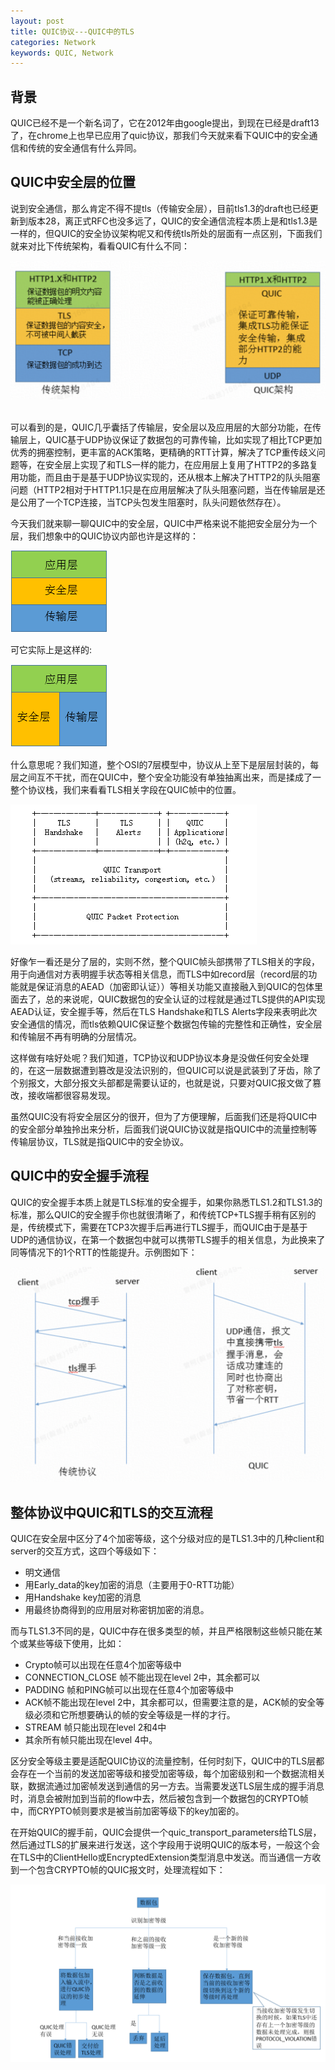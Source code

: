 ```yaml
---
layout: post
title: QUIC协议---QUIC中的TLS
categories: Network
keywords: QUIC, Network
---
```


## 背景       
QUIC已经不是一个新名词了，它在2012年由google提出，到现在已经是draft13了，在chrome上也早已应用了quic协议，那我们今天就来看下QUIC中的安全通信和传统的安全通信有什么异同。


## QUIC中安全层的位置
说到安全通信，那么肯定不得不提tls（传输安全层），目前tls1.3的draft也已经更新到版本28，离正式RFC也没多远了，QUIC的安全通信流程本质上是和tls1.3是一样的，但QUIC的安全协议架构呢又和传统tls所处的层面有一点区别，下面我们就来对比下传统架构，看看QUIC有什么不同：

![](/images/self-drawn/brief-intro-of-quic-tls/quic-tls-stack.png)  

可以看到的是，QUIC几乎囊括了传输层，安全层以及应用层的大部分功能，在传输层上，QUIC基于UDP协议保证了数据包的可靠传输，比如实现了相比TCP更加优秀的拥塞控制，更丰富的ACK策略，更精确的RTT计算，解决了TCP重传歧义问题等，在安全层上实现了和TLS一样的能力，在应用层上复用了HTTP2的多路复用功能，而且由于是基于UDP协议实现的，还从根本上解决了HTTP2的队头阻塞问题（HTTP2相对于HTTP1.1只是在应用层解决了队头阻塞问题，当在传输层是还是公用了一个TCP连接，当TCP头包发生阻塞时，队头问题依然存在）。

今天我们就来聊一聊QUIC中的安全层，QUIC中严格来说不能把安全层分为一个层，我们想象中的QUIC协议内部也许是这样的：

![](/images/self-drawn/brief-intro-of-quic-tls/quic-tls-imagine.png)

可它实际上是这样的:

![](/images/self-drawn/brief-intro-of-quic-tls/quic-tls-real.png)

什么意思呢？我们知道，整个OSI的7层模型中，协议从上至下是层层封装的，每层之间互不干扰，而在QUIC中，整个安全功能没有单独抽离出来，而是揉成了一整个协议栈，我们来看看TLS相关字段在QUIC帧中的位置。

![](/images/self-drawn/brief-intro-of-quic-tls/quic-tls-rfc.png)

好像乍一看还是分了层的，实则不然，整个QUIC帧头部携带了TLS相关的字段，用于向通信对方表明握手状态等相关信息，而TLS中如record层（record层的功能就是保证消息的AEAD（加密即认证））等相关功能又直接融入到QUIC的包体里面去了，总的来说呢，QUIC数据包的安全认证的过程就是通过TLS提供的API实现AEAD认证，安全握手等，然后在TLS Handshake和TLS Alerts字段来表明此次安全通信的情况，而tls依赖QUIC保证整个数据包传输的完整性和正确性，安全层和传输层不再有明确的分层情况。

这样做有啥好处呢？我们知道，TCP协议和UDP协议本身是没做任何安全处理的，在这一层数据遭到篡改是没法识别的，但QUIC可以说是武装到了牙齿，除了个别报文，大部分报文头部都是需要认证的，也就是说，只要对QUIC报文做了篡改，接收端都很容易发现。

虽然QUIC没有将安全层区分的很开，但为了方便理解，后面我们还是将QUIC中的安全部分单独拎出来分析，后面我们说QUIC协议就是指QUIC中的流量控制等传输层协议，TLS就是指QUIC中的安全协议。

## QUIC中的安全握手流程
QUIC的安全握手本质上就是TLS标准的安全握手，如果你熟悉TLS1.2和TLS1.3的标准，那么QUIC的安全握手你也就很清晰了，和传统TCP+TLS握手稍有区别的是，传统模式下，需要在TCP3次握手后再进行TLS握手，而QUIC由于是基于UDP的通信协议，在第一个数据包中就可以携带TLS握手的相关信息，为此换来了同等情况下的1个RTT的性能提升。示例图如下：

![](/images/self-drawn/brief-intro-of-quic-tls/quic-tls-intereaction.png)

## 整体协议中QUIC和TLS的交互流程
QUIC在安全层中区分了4个加密等级，这个分级对应的是TLS1.3中的几种client和server的交互方式，这四个等级如下：
- 明文通信
- 用Early_data的key加密的消息（主要用于0-RTT功能）
- 用Handshake key加密的消息
- 用最终协商得到的应用层对称密钥加密的消息。

而与TLS1.3不同的是，QUIC中存在很多类型的帧，并且严格限制这些帧只能在某个或某些等级下使用，比如：
- Crypto帧可以出现在任意4个加密等级中
- CONNECTION_CLOSE 帧不能出现在level 2中，其余都可以
- PADDING 帧和PING帧可以出现在任意4个加密等级中
- ACK帧不能出现在level 2中，其余都可以，但需要注意的是，ACK帧的安全等级必须和它所想要确认的帧的安全等级是一样的才行。
- STREAM 帧只能出现在level 2和4中
- 其余所有帧只能出现在level 4中。

区分安全等级主要是适配QUIC协议的流量控制，任何时刻下，QUIC中的TLS层都会存在一个当前的发送加密等级和接受加密等级，每个加密级别和一个数据流相关联，数据流通过加密帧发送到通信的另一方去。当需要发送TLS层生成的握手消息时，消息会被附加到当前的flow中去，然后被包含到一个数据包的CRYPTO帧中，而CRYPTO帧则要求是被当前加密等级下的key加密的。

在开始QUIC的握手前，QUIC会提供一个quic_transport_parameters给TLS层，然后通过TLS的扩展来进行发送，这个字段用于说明QUIC的版本号，一般这个会在TLS中的ClientHello或EncryptedExtension类型消息中发送。而当通信一方收到一个包含CRYPTO帧的QUIC报文时，处理流程如下：

![](/images/self-drawn/brief-intro-of-quic-tls/quic-tls-process.png)